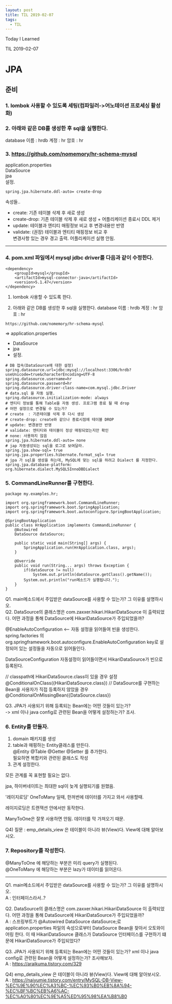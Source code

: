 ```yaml
---
layout: post
title: TIL 2019-02-07
tags:
  - TIL
---
```


Today I Learned

TIL 2019-02-07

# JPA


## 준비
### 1. lombok 사용할 수 있도록 세팅(컴파일러->어노테이션 프로세싱 활성화)
### 2. 아래와 같은 DB를 생성한 후 sql을 실행한다.
   database 이름 : hrdb
   계정 : hr
   암호 : hr
### 3. https://github.com/nomemory/hr-schema-mysql

application.properties  
DataSource  
jpa  
설정.

```
spring.jpa.hibernate.ddl-auto= create-drop
```

속성들..

- create: 기존 테이블 삭제 후 새로 생성
- create-drop: 기존 테이블 삭제 후 새로 생성 + 어플리케이션 종료시 DDL 제거
- update: 테이블과 엔티티 매핑정보 비교 후 변경내용만 반영
- validate: (권장) 테이블과 엔티티 매핑정보 비교 후  
  변경사항 있는 경우 경고 출력. 어플리케이션 실행 안됨.  


---

### 4. pom.xml 파일에서 mysql jdbc driver를 다음과 같이 수정한다.

```
<dependency>
    <groupId>mysql</groupId>
    <artifactId>mysql-connector-java</artifactId>
    <version>5.1.47</version>
</dependency>
```

   1. lombok 사용할 수 있도록 한다.

   2. 아래와 같은 DB를 생성한 후 sql을 실행한다.
   database 이름 : hrdb
   계정 : hr
   암호 : hr

    https://github.com/nomemory/hr-schema-mysql

  => application.properties

   * DataSource
   * jpa
   * 설정.

```
# DB 접속(DataSource에 대한 설정)
spring.datasource.url=jdbc:mysql://localhost:3306/hrdb?useUnicode=true&characterEncoding=UTF-8
spring.datasource.username=hr
spring.datasource.password=hr
spring.datasource.driver-class-name=com.mysql.jdbc.Driver
# data.sql 을 자동 실행. 
spring.datasource.initialization-mode: always
# 엔티티 정보를 통해 Table을 자동 생성. 프로그램 종료 될 때 drop 
# 어떤 설정으로 변경될 수 있는가?
# create  : 기존테이블 삭제 후 다시 생성
# create-drop: create와 같으나 종료시점에 테이블 DROP
# update: 변경분만 반영
# validate: 엔티티와 테이블이 정상 매핑되었는지만 확인
# none: 사용하지 않음
spring.jpa.hibernate.ddl-auto= none
# jap 자동생성되는 sql을 로그로 보여달라.
spring.jpa.show-sql= true
spring.jpa.properties.hibernate.format_sql= true
# jpa 가 sql을 생성을 하는데, MySQL에 맞는 sql을 하려고 Dialect 를 지정한다.
spring.jpa.database-platform: org.hibernate.dialect.MySQL5InnoDBDialect
```

### 5. CommandLineRunner를 구현한다.

```
package my.examples.hr;

import org.springframework.boot.CommandLineRunner;
import org.springframework.boot.SpringApplication;
import org.springframework.boot.autoconfigure.SpringBootApplication;

@SpringBootApplication
public class HrApplication implements CommandLineRunner {
    @Autowired
    DataSource dataSource;

    public static void main(String[] args) {
        SpringApplication.run(HrApplication.class, args);
    }

    @Override
    public void run(String... args) throws Exception {
        if(dataSource != null)
            System.out.println(dataSource.getClass().getName());
        System.out.println("run메소드가 실행됩니다.");
    }
}
```

Q1. main메소드에서 주입받은 dataSource를 사용할 수 있는가? 그 이유를 설명하시오.  
Q2. DataSource의 클래스명은 com.zaxxer.hikari.HikariDataSource 이 출력되었다.
   어떤 과정을 통해 DataSource에 HikariDataSource가 주입되었을까?

@EnableAutoConfiguration <-- 자동 설정을 읽어들여 빈을 생성한다.
spring.factories 의 org.springframework.boot.autoconfigure.EnableAutoConfiguration
key로 설정되어 있는 설정들을 자동으로 읽어들인다.

DataSourceConfiguration 자동설정이 읽어들이면서 HikariDataSource가 빈으로 등록된다.

// classpath에 HikariDataSource.class이 있을 경우 설정
@ConditionalOnClass({HikariDataSource.class})
// DataSource를 구현하는 Bean을 사용자가 직접 등록하지 않았을 경우
@ConditionalOnMissingBean({DataSource.class})

Q3. JPA가 사용되기 위해 등록되는 Bean에는 어떤 것들이 있는가?  
   -> xml 이나 java config로 관련된 Bean을 어떻게 설정하는가? 조사.

### 6. Entity를 만들자.

   1) domain 패키지를 생성
   2) table과 매핑하는 Entity클래스를 만든다.  
   @Entity
   @Table
   @Getter
   @Setter
   를 추가한다.  
   필요하면 복합키와 관련된 클래스도 작성
   1) 관계 설정한다.

모든 관계를 꼭 표현할 필요는 없다.

jpa, 하이버네이트는 최대한 sql이 늦게 실행되기를 원했음.

'레이지로딩' OneToMany 일때, 한꺼번에 데이터를 가지고 와서 사용할때.

레이지로딩은 트랜잭션 안에서만 동작한다.

ManyToOne은 잘못 사용하면 안됨. 데이터를 막 가져오기 때문.


Q4) 질문 : emp_details_view 은 테이블이 아니라 뷰(View)다. View에 대해 알아보시오.

### 7. Repository를 작성한다.

@ManyToOne 에 해당하는 부분은 미리 query가 실행된다.  
@OneToMany 에 해당하는 부분은 lazy가 데이터를 읽어온다. 

---

Q1. main메소드에서 주입받은 dataSource를 사용할 수 있는가? 그 이유를 설명하시오.  
A : 인터페이스라서..?  

Q2. DataSource의 클래스명은 com.zaxxer.hikari.HikariDataSource 이 출력되었다. 어떤 과정을 통해 DataSource에 HikariDataSource가 주입되었을까?  
A : 스프링부트가 @Autowired DataSource dataSource;로 application.properties 파일의 속성으로부터 DataSource Bean을 찾아서 오토와이어링 한다. 이 때 HikariDataSource 클래스가 DataSource 인터페이스를 구현하기 떄문에 HikariDataSource가 주입되었다?  

Q3. JPA가 사용되기 위해 등록되는 Bean에는 어떤 것들이 있는가? xml 이나 java config로 관련된 Bean을 어떻게 설정하는가? 조사해보자.  
A : https://araikuma.tistory.com/329

Q4) emp_details_view 은 테이블이 아니라 뷰(View)다. View에 대해 알아보시오.  
A : 
https://naiyumie.tistory.com/entry/MySQL-DB-View-%EC%9E%90%EC%A3%BC-%EC%93%B0%EB%8A%94-%EC%BF%BC%EB%A6%AC-%EC%A0%80%EC%9E%A5%ED%95%98%EA%B8%B0

